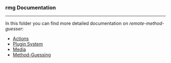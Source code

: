 ### rmg Documentation

-----

In this folder you can find more detailed documentation on *remote-method-guesser*:

* [Actions](./actions.md)
* [Plugin System](./plugin-system.md)
* [Media](./media.md)
* [Method-Guessing](./method-guessing.md)
